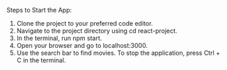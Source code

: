 Steps to Start the App:
  1. Clone the project to your preferred code editor.
  2. Navigate to the project directory using cd react-project.
  3. In the terminal, run npm start.
  4. Open your browser and go to localhost:3000.
  5. Use the search bar to find movies.
To stop the application, press Ctrl + C in the terminal.
